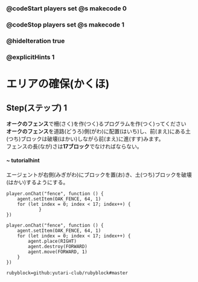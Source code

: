 ### @codeStart players set @s makecode 0
### @codeStop players set @s makecode 1

### @hideIteration true 
### @explicitHints 1


# エリアの確保(かくほ)

## Step(ステップ) 1
**オークのフェンス**で柵(さく)を作(つく)るプログラムを作(つく)ってください</br>
**オークのフェンス**を道路(どうろ)側(がわ)に配置(はいち)し、前(まえ)にある土(つち)ブロックは破壊(はかい)しながら前(まえ)に進(すす)みます。</br>
フェンスの長(なが)さは**17ブロック**でなければならない。</br>

#### ~ tutorialhint
エージェントが右側(みぎがわ)にブロックを置(お)き、土(つち)ブロックを破壊(はかい)するようにする。</br>

```blocks
player.onChat("fence", function () {
    agent.setItem(OAK_FENCE, 64, 1)
    for (let index = 0; index < 17; index++) {
            }
})
```
```ghost
player.onChat("fence", function () {
    agent.setItem(OAK_FENCE, 64, 1)
    for (let index = 0; index < 17; index++) {
        agent.place(RIGHT)
        agent.destroy(FORWARD)
        agent.move(FORWARD, 1)
    }
})
``` 
```package
rubyblock=github:yutari-club/rubyblock#master
```

